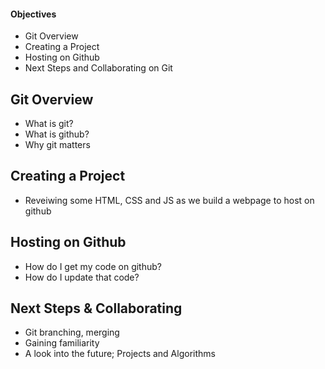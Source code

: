 #### Objectives
-   Git Overview
-   Creating a Project
-   Hosting on Github
-   Next Steps and Collaborating on Git

## Git Overview
-   What is git?
-   What is github?
-   Why git matters

## Creating a Project
-   Reveiwing some HTML, CSS and JS as we build a webpage to host on github

## Hosting on Github
-   How do I get my code on github?
-   How do I update that code?

## Next Steps & Collaborating
-   Git branching, merging
-   Gaining familiarity
-   A look into the future; Projects and Algorithms